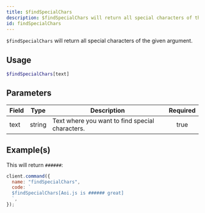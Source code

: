 ```yaml
---
title: $findSpecialChars
description: $findSpecialChars will return all special characters of the given argument.
id: findSpecialChars
---
```


`$findSpecialChars` will return all special characters of the given argument.

## Usage

```php
$findSpecialChars[text]
```

## Parameters

| Field | Type   | Description                                     | Required |
| ----- | ------ | ----------------------------------------------- | :------: |
| text  | string | Text where you want to find special characters. |   true   |

## Example(s)

This will return `######`:

```javascript
client.command({
  name: "findSpecialChars",
  code: `
  $findSpecialChars[Aoi.js is ###### great]
  `,
});
```
